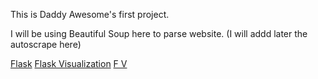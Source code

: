 This is Daddy Awesome's first project.

I will be using Beautiful Soup here to parse website.
(I will addd later the autoscrape here)

[Flask](https://realpython.com/python-web-applications-with-flask-part-i/)
[Flask Visualization](https://towardsdatascience.com/https-medium-com-radecicdario-next-level-data-visualization-dashboard-app-with-bokeh-flask-c588c9398f98)
[F V](https://medium.com/@sultanlubbad/data-visualization-tool-with-flask-94d782514e53)
